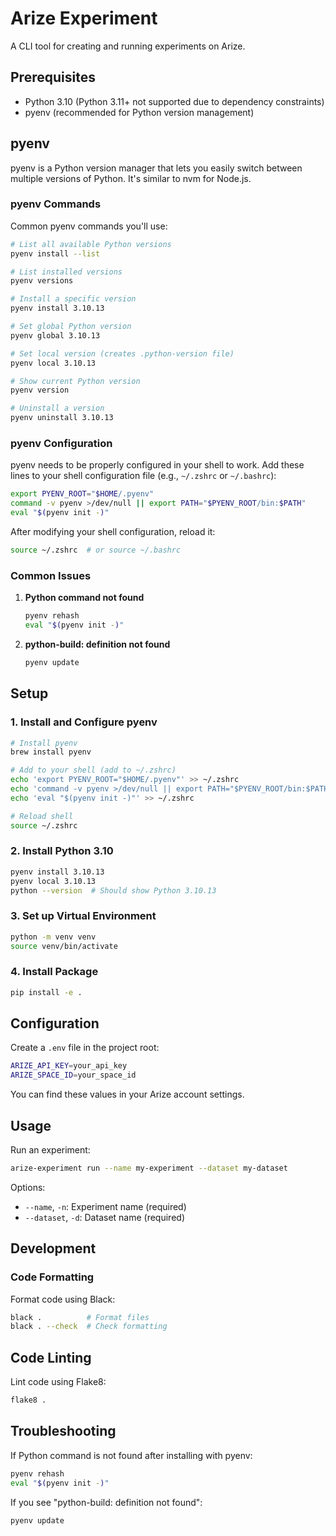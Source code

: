 # Arize Experiment

A CLI tool for creating and running experiments on Arize.

## Prerequisites

- Python 3.10 (Python 3.11+ not supported due to dependency constraints)
- pyenv (recommended for Python version management)

## pyenv

pyenv is a Python version manager that lets you easily switch between multiple versions of Python. It's similar to nvm for Node.js.

### pyenv Commands

Common pyenv commands you'll use:

```bash
# List all available Python versions
pyenv install --list

# List installed versions
pyenv versions

# Install a specific version
pyenv install 3.10.13

# Set global Python version
pyenv global 3.10.13

# Set local version (creates .python-version file)
pyenv local 3.10.13

# Show current Python version
pyenv version

# Uninstall a version
pyenv uninstall 3.10.13
```

### pyenv Configuration

pyenv needs to be properly configured in your shell to work. Add these lines to your shell configuration file (e.g., `~/.zshrc` or `~/.bashrc`):

```bash
export PYENV_ROOT="$HOME/.pyenv"
command -v pyenv >/dev/null || export PATH="$PYENV_ROOT/bin:$PATH"
eval "$(pyenv init -)"
```

After modifying your shell configuration, reload it:

```bash
source ~/.zshrc  # or source ~/.bashrc
```

### Common Issues

1. **Python command not found**

   ```bash
   pyenv rehash
   eval "$(pyenv init -)"
   ```

2. **python-build: definition not found**

   ```bash
   pyenv update
   ```

## Setup

### 1. Install and Configure pyenv

```bash
# Install pyenv
brew install pyenv

# Add to your shell (add to ~/.zshrc)
echo 'export PYENV_ROOT="$HOME/.pyenv"' >> ~/.zshrc
echo 'command -v pyenv >/dev/null || export PATH="$PYENV_ROOT/bin:$PATH"' >> ~/.zshrc
echo 'eval "$(pyenv init -)"' >> ~/.zshrc

# Reload shell
source ~/.zshrc
```

### 2. Install Python 3.10

```bash
pyenv install 3.10.13
pyenv local 3.10.13
python --version  # Should show Python 3.10.13
```

### 3. Set up Virtual Environment

```bash
python -m venv venv
source venv/bin/activate
```

### 4. Install Package

```bash
pip install -e .
```

## Configuration

Create a `.env` file in the project root:

```bash
ARIZE_API_KEY=your_api_key
ARIZE_SPACE_ID=your_space_id
```

You can find these values in your Arize account settings.

## Usage

Run an experiment:

```bash
arize-experiment run --name my-experiment --dataset my-dataset
```

Options:

- `--name`, `-n`: Experiment name (required)
- `--dataset`, `-d`: Dataset name (required)

## Development

### Code Formatting

Format code using Black:

```bash
black .          # Format files
black . --check  # Check formatting
```

## Code Linting

Lint code using Flake8:

```bash
flake8 .
```

## Troubleshooting

If Python command is not found after installing with pyenv:

```bash
pyenv rehash
eval "$(pyenv init -)"
```

If you see "python-build: definition not found":

```bash
pyenv update
```

